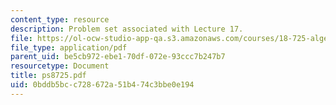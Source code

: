 ```yaml
---
content_type: resource
description: Problem set associated with Lecture 17.
file: https://ol-ocw-studio-app-qa.s3.amazonaws.com/courses/18-725-algebraic-geometry-fall-2003/0bddb5bcc728672a51b474c3bbe0e194_ps8725.pdf
file_type: application/pdf
parent_uid: be5cb972-ebe1-70df-072e-93ccc7b247b7
resourcetype: Document
title: ps8725.pdf
uid: 0bddb5bc-c728-672a-51b4-74c3bbe0e194
---
```

